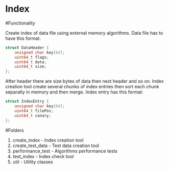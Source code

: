 Index
=====

#Functionality

Create index of data file using external memory algorithms.
Data file has to have this format:

```cpp
struct DataHeader {
    unsigned char key[64];
    uint64_t flags;
    uint64_t data;
    uint64_t size;
};
```

After header there are size bytes of data then next header and so on.
Index creation tool create several chunks of index entries then sort each chunk separatly in memory and then merge.
Index entry has this format:

```cpp
struct IndexEntry {
    unsigned char key[64];
    uint64_t filePos;
    uint64_t canary;
};
```

#Folders

1. create_index        - Index creation tool
2. create_test_data    - Test data creation tool
3. performance_test    - Algorithms performance tests
4. test_index          - Index check tool
5. util                - Utility classes
